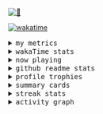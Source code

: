 [![🐙](https://hits.seeyoufarm.com/api/count/incr/badge.svg?url=https%3A%2F%2Fgithub.com%2Fktnkk%2Fhit-counter&count_bg=%23070707&title_bg=%23070707&icon=&icon_color=%23E7E7E7&title=visitors&edge_flat=true)](https://hits.seeyoufarm.com)

[![wakatime](https://wakatime.com/badge/user/43ee8060-219a-4cc8-b7a0-9a681ab5a8a7.svg)](https://wakatime.com/@43ee8060-219a-4cc8-b7a0-9a681ab5a8a7)

<details>
  <summary> <samp>my metrics</samp></summary>
  
  <br>
  
 ![🐳](https://github.com/kkhys/kkhys/blob/main/github-metrics.svg)
  
  ***
</details>

<details>
  <summary> <samp>wakaTime stats</samp></summary>
  
  <br>
  
<!--START_SECTION:waka-->
![Code Time](http://img.shields.io/badge/Code%20Time-2%2C089%20hrs%2019%20mins-blue)

**🐱 My GitHub Data** 

> 📦 4.9 MB Used in GitHub's Storage 
 > 
> 🏆 1,315 Contributions in the Year 2023
 > 
> 💼 Opted to Hire
 > 
> 📜 9 Public Repositories 
 > 
> 🔑 23 Private Repositories 
 > 
**I'm an Early 🐤** 

```text
🌞 Morning                4862 commits        █████████░░░░░░░░░░░░░░░░   37.17 % 
🌆 Daytime                2676 commits        █████░░░░░░░░░░░░░░░░░░░░   20.46 % 
🌃 Evening                4180 commits        ████████░░░░░░░░░░░░░░░░░   31.95 % 
🌙 Night                  1364 commits        ███░░░░░░░░░░░░░░░░░░░░░░   10.43 % 
```
📅 **I'm Most Productive on Monday** 

```text
Monday                   2064 commits        ████░░░░░░░░░░░░░░░░░░░░░   15.78 % 
Tuesday                  1923 commits        ████░░░░░░░░░░░░░░░░░░░░░   14.70 % 
Wednesday                1950 commits        ████░░░░░░░░░░░░░░░░░░░░░   14.91 % 
Thursday                 1839 commits        ████░░░░░░░░░░░░░░░░░░░░░   14.06 % 
Friday                   1824 commits        ███░░░░░░░░░░░░░░░░░░░░░░   13.94 % 
Saturday                 1670 commits        ███░░░░░░░░░░░░░░░░░░░░░░   12.77 % 
Sunday                   1812 commits        ███░░░░░░░░░░░░░░░░░░░░░░   13.85 % 
```


📊 **This Week I Spent My Time On** 

```text
🕑︎ Time Zone: Asia/Tokyo

💬 Programming Languages: 
Other                    42 hrs 52 mins      █████████████████░░░░░░░░   67.57 % 
TypeScript               7 hrs 50 mins       ███░░░░░░░░░░░░░░░░░░░░░░   12.35 % 
Java                     4 hrs 47 mins       ██░░░░░░░░░░░░░░░░░░░░░░░   07.56 % 
MDX                      2 hrs 7 mins        █░░░░░░░░░░░░░░░░░░░░░░░░   03.35 % 
SQL                      1 hr 50 mins        █░░░░░░░░░░░░░░░░░░░░░░░░   02.90 % 

🔥 Editors: 
Chrome                   42 hrs 52 mins      █████████████████░░░░░░░░   67.57 % 
IntelliJ                 11 hrs 39 mins      █████░░░░░░░░░░░░░░░░░░░░   18.37 % 
WebStorm                 7 hrs 29 mins       ███░░░░░░░░░░░░░░░░░░░░░░   11.82 % 
DataGrip                 1 hr 25 mins        █░░░░░░░░░░░░░░░░░░░░░░░░   02.25 % 

💻 Operating System: 
Mac                      63 hrs 27 mins      █████████████████████████   100.00 % 
```


 Last Updated on 2023/12/06 18:36:58 UTC
<!--END_SECTION:waka-->
  
  ***
</details>


<details>
  <summary> <samp>now playing</samp></summary>
  
  <br>
 
 [![🐟](https://spotify-github-profile.vercel.app/api/view?uid=31ryofms4dnv7mrohhepo4c4zgqu&cover_image=true&theme=default&show_offline=false&background_color=121212&bar_color=53b14f&bar_color_cover=false)](https://open.spotify.com/user/31ryofms4dnv7mrohhepo4c4zgqu)
  
  ***
</details>

<details>
  <summary> <samp>github readme stats</samp></summary>
  
  <br>
  
 <p align="left"> 
  <img alt="🐠" src="https://github-readme-stats.vercel.app/api?username=kkhys&count_private=true&show_icons=true&theme=dark&include_all_commits=true" />
  <img alt="🐟" src="https://github-readme-stats.vercel.app/api/top-langs/?username=kkhys&layout=compact&theme=dark&langs_count=10&hide=HTML,CSS,SCSS" />
</p>
  
  ***
</details>

<details>
  <summary> <samp>profile trophies</samp></summary>
  
  <br>
  
  [![🐬](https://github-profile-trophy.vercel.app/?username=kkhys&rank=SECRET,SSS,SS,S,AAA,AA,A&theme=darkhub&row=1&margin-w=10&no-bg=true)](https://github.com/ryo-ma/github-profile-trophy)
  
  ***
</details>

<details>
  <summary> <samp>summary cards</samp></summary>
  
  <br>
  
  ![🐋](https://github-profile-summary-cards.vercel.app/api/cards/profile-details?username=kkhys&theme=github_dark)
  ![🦑](https://github-profile-summary-cards.vercel.app/api/cards/repos-per-language?username=kkhys&theme=github_dark)
  ![🦭](https://github-profile-summary-cards.vercel.app/api/cards/most-commit-language?username=kkhys&theme=github_dark)
  ![🦀](https://github-profile-summary-cards.vercel.app/api/cards/stats?username=kkhys&theme=github_dark)
  ![🦈](https://github-profile-summary-cards.vercel.app/api/cards/productive-time?username=kkhys&theme=github_dark)
  
  ***
</details>

<details>
  <summary> <samp>streak stats</samp></summary>
  
  <br>
  
  [![🐠](http://github-readme-streak-stats.herokuapp.com?user=kkhys&theme=dark)](https://git.io/streak-stats)
  
  ***
</details>

<details>
  <summary> <samp>activity graph</samp></summary>
  
  <br>
  
  [![🐡](https://github-readme-activity-graph.cyclic.app/graph?username=kkhys&theme=xcode)](https://github.com/ashutosh00710/github-readme-activity-graph)
  
  ***
</details>
